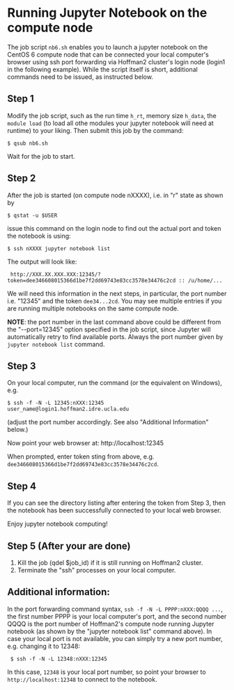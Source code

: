 # Running Jupyter Notebook on the compute node

The job script `nb6.sh` enables you to launch a jupyter notebook on the
CentOS 6 compute node that can be connected your local computer's browser
using ssh port forwarding via Hoffman2 cluster's login node (login1 in 
the following example). While the script itself is short, additional commands
need to be issued, as instructed below.

## Step 1

Modify the job script, such as the run time `h_rt`, memory size `h_data`, the
`module load` (to load all othe modules your jupyter notebook will need at 
runtime) to your liking. Then submit this job by the command:

```
$ qsub nb6.sh
```

Wait for the job to start.

## Step 2

After the job is started (on compute node nXXXX), i.e. in "r" state as shown by

```
$ qstat -u $USER
```

issue this command on the login node to find out the actual port and token
the notebook is using:

```
$ ssh nXXXX jupyter notebook list
```

The output will look like:
 
``` 
 http://XXX.XX.XXX.XXX:12345/?token=dee346608015366d1be7f2dd69743e83cc3578e34476c2cd :: /u/home/...
```

We will need this information in the next steps, in particular, the port 
number i.e. "12345" and the token `dee34...2cd`. You may see multiple entries
if you are running multiple notebooks on the same compute node.
 

 **NOTE**: the port number in the last command above could be different from
 the "--port=12345" option specified in the job script, since Jupyter will 
 automatically retry to find available ports. Always the port number
 given by `jupyter notebook list` command.

## Step 3

On your local computer, run the command (or the equivalent on Windows), e.g.

```
$ ssh -f -N -L 12345:nXXX:12345 user_name@login1.hoffman2.idre.ucla.edu
```

(adjust the port number accordingly. See also "Additional Information" below.)

Now point your web browser at: http://localhost:12345

When prompted, enter token sting from above, e.g. `dee346608015366d1be7f2dd69743e83cc3578e34476c2cd`.


## Step 4

If you can see the directory listing after entering the token from Step 3, then
the notebook has been successfully connected to your local web browser.

Enjoy jupyter notebook computing!

## Step 5 (After your are done)

1. Kill the job (qdel $job_id) if it is still running on Hoffman2 cluster.
2. Terminate the "ssh" processes on your local computer.


## Additional information:

In the port forwarding command syntax, `ssh -f -N -L PPPP:nXXX:QQQQ ...`,
the first number PPPP is your local computer's port, and the second number QQQQ is
the port number of Hoffman2's compute node running Jupyter notebook (as shown
by the "jupyter notebook list" command above). In case your local port is not
available, you can simply try a new port number, e.g. changing it to 12348:

```
 $ ssh -f -N -L 12348:nXXX:12345
```

In this case, `12348` is your local port number, so point your browser to `http://localhost:12348` to connect to the notebook.